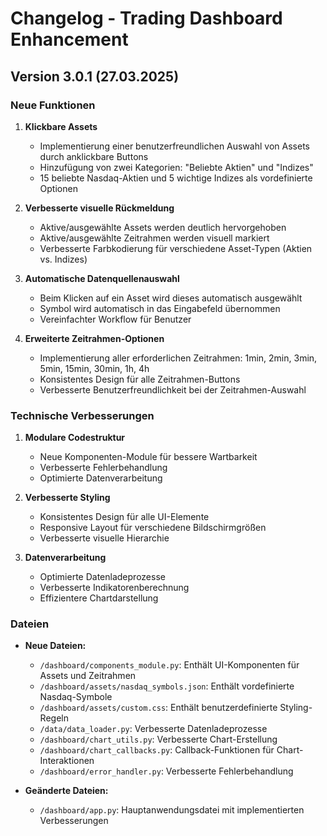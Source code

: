 # Changelog - Trading Dashboard Enhancement

## Version 3.0.1 (27.03.2025)

### Neue Funktionen

1. **Klickbare Assets**
   - Implementierung einer benutzerfreundlichen Auswahl von Assets durch anklickbare Buttons
   - Hinzufügung von zwei Kategorien: "Beliebte Aktien" und "Indizes"
   - 15 beliebte Nasdaq-Aktien und 5 wichtige Indizes als vordefinierte Optionen

2. **Verbesserte visuelle Rückmeldung**
   - Aktive/ausgewählte Assets werden deutlich hervorgehoben
   - Aktive/ausgewählte Zeitrahmen werden visuell markiert
   - Verbesserte Farbkodierung für verschiedene Asset-Typen (Aktien vs. Indizes)

3. **Automatische Datenquellenauswahl**
   - Beim Klicken auf ein Asset wird dieses automatisch ausgewählt
   - Symbol wird automatisch in das Eingabefeld übernommen
   - Vereinfachter Workflow für Benutzer

4. **Erweiterte Zeitrahmen-Optionen**
   - Implementierung aller erforderlichen Zeitrahmen: 1min, 2min, 3min, 5min, 15min, 30min, 1h, 4h
   - Konsistentes Design für alle Zeitrahmen-Buttons
   - Verbesserte Benutzerfreundlichkeit bei der Zeitrahmen-Auswahl

### Technische Verbesserungen

1. **Modulare Codestruktur**
   - Neue Komponenten-Module für bessere Wartbarkeit
   - Verbesserte Fehlerbehandlung
   - Optimierte Datenverarbeitung

2. **Verbesserte Styling**
   - Konsistentes Design für alle UI-Elemente
   - Responsive Layout für verschiedene Bildschirmgrößen
   - Verbesserte visuelle Hierarchie

3. **Datenverarbeitung**
   - Optimierte Datenladeprozesse
   - Verbesserte Indikatorenberechnung
   - Effizientere Chartdarstellung

### Dateien

- **Neue Dateien:**
  - `/dashboard/components_module.py`: Enthält UI-Komponenten für Assets und Zeitrahmen
  - `/dashboard/assets/nasdaq_symbols.json`: Enthält vordefinierte Nasdaq-Symbole
  - `/dashboard/assets/custom.css`: Enthält benutzerdefinierte Styling-Regeln
  - `/data/data_loader.py`: Verbesserte Datenladeprozesse
  - `/dashboard/chart_utils.py`: Verbesserte Chart-Erstellung
  - `/dashboard/chart_callbacks.py`: Callback-Funktionen für Chart-Interaktionen
  - `/dashboard/error_handler.py`: Verbesserte Fehlerbehandlung

- **Geänderte Dateien:**
  - `/dashboard/app.py`: Hauptanwendungsdatei mit implementierten Verbesserungen

